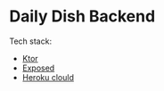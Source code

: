 # Daily Dish Backend

Tech stack:
- [Ktor](https://github.com/ktorio/ktor)
- [Exposed](https://github.com/JetBrains/Exposed)
- [Heroku clould](heroku.com)
